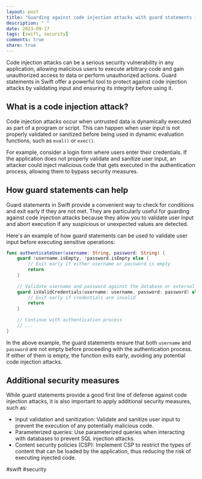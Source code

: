 ```yaml
---
layout: post
title: "Guarding against code injection attacks with guard statements in Swift"
description: " "
date: 2023-09-17
tags: [swift, security]
comments: true
share: true
---
```


Code injection attacks can be a serious security vulnerability in any application, allowing malicious users to execute arbitrary code and gain unauthorized access to data or perform unauthorized actions. Guard statements in Swift offer a powerful tool to protect against code injection attacks by validating input and ensuring its integrity before using it.

## What is a code injection attack?

Code injection attacks occur when untrusted data is dynamically executed as part of a program or script. This can happen when user input is not properly validated or sanitized before being used in dynamic evaluation functions, such as `eval()` or `exec()`.

For example, consider a login form where users enter their credentials. If the application does not properly validate and sanitize user input, an attacker could inject malicious code that gets executed in the authentication process, allowing them to bypass security measures.

## How guard statements can help

Guard statements in Swift provide a convenient way to check for conditions and exit early if they are not met. They are particularly useful for guarding against code injection attacks because they allow you to validate user input and abort execution if any suspicious or unexpected values are detected.

Here's an example of how guard statements can be used to validate user input before executing sensitive operations:

```swift
func authenticateUser(username: String, password: String) {
    guard !username.isEmpty, !password.isEmpty else {
        // Exit early if either username or password is empty
        return
    }
    
    // Validate username and password against the database or external service
    guard isValidCredentials(username: username, password: password) else {
        // Exit early if credentials are invalid
        return
    }
    
    // Continue with authentication process
    // ...
}
```

In the above example, the guard statements ensure that both `username` and `password` are not empty before proceeding with the authentication process. If either of them is empty, the function exits early, avoiding any potential code injection attacks.

## Additional security measures

While guard statements provide a good first line of defense against code injection attacks, it is also important to apply additional security measures, such as:

- Input validation and sanitization: Validate and sanitize user input to prevent the execution of any potentially malicious code.
- Parameterized queries: Use parameterized queries when interacting with databases to prevent SQL injection attacks.
- Content security policies (CSP): Implement CSP to restrict the types of content that can be loaded by the application, thus reducing the risk of executing injected code.

#swift #security